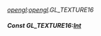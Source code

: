 _[opengl](../../modules/opengl/opengl-module.md):[opengl](../../modules/opengl/opengl-module.md).GL\_TEXTURE16_
##### Const GL\_TEXTURE16:[Int](../../modules/wonkey/wonkey-types-int.md)
